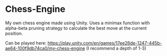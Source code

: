 # Chess-Engine
My own chess engine made using Unity. Uses a minimax function with alpha-beta pruning strategy to calculate the best move at the current position.

Can be played here: https://play.unity.com/en/games/17ee26de-1247-445b-ae64-100f9db74ca0/my-chess-engine
(I recommend a depth of 1-3)
